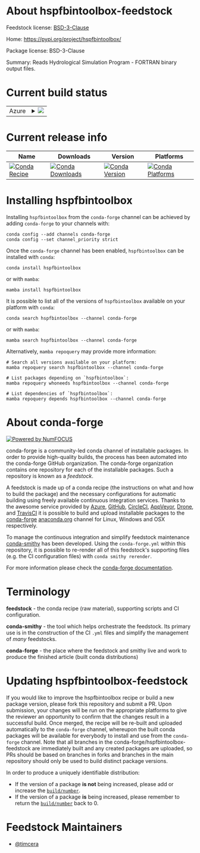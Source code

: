 About hspfbintoolbox-feedstock
==============================

Feedstock license: [BSD-3-Clause](https://github.com/conda-forge/hspfbintoolbox-feedstock/blob/main/LICENSE.txt)

Home: https://pypi.org/project/hspfbintoolbox/

Package license: BSD-3-Clause

Summary: Reads Hydrological Simulation Program - FORTRAN binary output files.

Current build status
====================


<table>
    
  <tr>
    <td>Azure</td>
    <td>
      <details>
        <summary>
          <a href="https://dev.azure.com/conda-forge/feedstock-builds/_build/latest?definitionId=18928&branchName=main">
            <img src="https://dev.azure.com/conda-forge/feedstock-builds/_apis/build/status/hspfbintoolbox-feedstock?branchName=main">
          </a>
        </summary>
        <table>
          <thead><tr><th>Variant</th><th>Status</th></tr></thead>
          <tbody><tr>
              <td>linux_64_python3.10.____cpython</td>
              <td>
                <a href="https://dev.azure.com/conda-forge/feedstock-builds/_build/latest?definitionId=18928&branchName=main">
                  <img src="https://dev.azure.com/conda-forge/feedstock-builds/_apis/build/status/hspfbintoolbox-feedstock?branchName=main&jobName=linux&configuration=linux%20linux_64_python3.10.____cpython" alt="variant">
                </a>
              </td>
            </tr><tr>
              <td>linux_64_python3.11.____cpython</td>
              <td>
                <a href="https://dev.azure.com/conda-forge/feedstock-builds/_build/latest?definitionId=18928&branchName=main">
                  <img src="https://dev.azure.com/conda-forge/feedstock-builds/_apis/build/status/hspfbintoolbox-feedstock?branchName=main&jobName=linux&configuration=linux%20linux_64_python3.11.____cpython" alt="variant">
                </a>
              </td>
            </tr><tr>
              <td>linux_64_python3.12.____cpython</td>
              <td>
                <a href="https://dev.azure.com/conda-forge/feedstock-builds/_build/latest?definitionId=18928&branchName=main">
                  <img src="https://dev.azure.com/conda-forge/feedstock-builds/_apis/build/status/hspfbintoolbox-feedstock?branchName=main&jobName=linux&configuration=linux%20linux_64_python3.12.____cpython" alt="variant">
                </a>
              </td>
            </tr><tr>
              <td>linux_64_python3.8.____cpython</td>
              <td>
                <a href="https://dev.azure.com/conda-forge/feedstock-builds/_build/latest?definitionId=18928&branchName=main">
                  <img src="https://dev.azure.com/conda-forge/feedstock-builds/_apis/build/status/hspfbintoolbox-feedstock?branchName=main&jobName=linux&configuration=linux%20linux_64_python3.8.____cpython" alt="variant">
                </a>
              </td>
            </tr><tr>
              <td>linux_64_python3.9.____73_pypy</td>
              <td>
                <a href="https://dev.azure.com/conda-forge/feedstock-builds/_build/latest?definitionId=18928&branchName=main">
                  <img src="https://dev.azure.com/conda-forge/feedstock-builds/_apis/build/status/hspfbintoolbox-feedstock?branchName=main&jobName=linux&configuration=linux%20linux_64_python3.9.____73_pypy" alt="variant">
                </a>
              </td>
            </tr><tr>
              <td>linux_64_python3.9.____cpython</td>
              <td>
                <a href="https://dev.azure.com/conda-forge/feedstock-builds/_build/latest?definitionId=18928&branchName=main">
                  <img src="https://dev.azure.com/conda-forge/feedstock-builds/_apis/build/status/hspfbintoolbox-feedstock?branchName=main&jobName=linux&configuration=linux%20linux_64_python3.9.____cpython" alt="variant">
                </a>
              </td>
            </tr><tr>
              <td>osx_64_python3.10.____cpython</td>
              <td>
                <a href="https://dev.azure.com/conda-forge/feedstock-builds/_build/latest?definitionId=18928&branchName=main">
                  <img src="https://dev.azure.com/conda-forge/feedstock-builds/_apis/build/status/hspfbintoolbox-feedstock?branchName=main&jobName=osx&configuration=osx%20osx_64_python3.10.____cpython" alt="variant">
                </a>
              </td>
            </tr><tr>
              <td>osx_64_python3.11.____cpython</td>
              <td>
                <a href="https://dev.azure.com/conda-forge/feedstock-builds/_build/latest?definitionId=18928&branchName=main">
                  <img src="https://dev.azure.com/conda-forge/feedstock-builds/_apis/build/status/hspfbintoolbox-feedstock?branchName=main&jobName=osx&configuration=osx%20osx_64_python3.11.____cpython" alt="variant">
                </a>
              </td>
            </tr><tr>
              <td>osx_64_python3.12.____cpython</td>
              <td>
                <a href="https://dev.azure.com/conda-forge/feedstock-builds/_build/latest?definitionId=18928&branchName=main">
                  <img src="https://dev.azure.com/conda-forge/feedstock-builds/_apis/build/status/hspfbintoolbox-feedstock?branchName=main&jobName=osx&configuration=osx%20osx_64_python3.12.____cpython" alt="variant">
                </a>
              </td>
            </tr><tr>
              <td>osx_64_python3.8.____cpython</td>
              <td>
                <a href="https://dev.azure.com/conda-forge/feedstock-builds/_build/latest?definitionId=18928&branchName=main">
                  <img src="https://dev.azure.com/conda-forge/feedstock-builds/_apis/build/status/hspfbintoolbox-feedstock?branchName=main&jobName=osx&configuration=osx%20osx_64_python3.8.____cpython" alt="variant">
                </a>
              </td>
            </tr><tr>
              <td>osx_64_python3.9.____73_pypy</td>
              <td>
                <a href="https://dev.azure.com/conda-forge/feedstock-builds/_build/latest?definitionId=18928&branchName=main">
                  <img src="https://dev.azure.com/conda-forge/feedstock-builds/_apis/build/status/hspfbintoolbox-feedstock?branchName=main&jobName=osx&configuration=osx%20osx_64_python3.9.____73_pypy" alt="variant">
                </a>
              </td>
            </tr><tr>
              <td>osx_64_python3.9.____cpython</td>
              <td>
                <a href="https://dev.azure.com/conda-forge/feedstock-builds/_build/latest?definitionId=18928&branchName=main">
                  <img src="https://dev.azure.com/conda-forge/feedstock-builds/_apis/build/status/hspfbintoolbox-feedstock?branchName=main&jobName=osx&configuration=osx%20osx_64_python3.9.____cpython" alt="variant">
                </a>
              </td>
            </tr><tr>
              <td>win_64_python3.10.____cpython</td>
              <td>
                <a href="https://dev.azure.com/conda-forge/feedstock-builds/_build/latest?definitionId=18928&branchName=main">
                  <img src="https://dev.azure.com/conda-forge/feedstock-builds/_apis/build/status/hspfbintoolbox-feedstock?branchName=main&jobName=win&configuration=win%20win_64_python3.10.____cpython" alt="variant">
                </a>
              </td>
            </tr><tr>
              <td>win_64_python3.11.____cpython</td>
              <td>
                <a href="https://dev.azure.com/conda-forge/feedstock-builds/_build/latest?definitionId=18928&branchName=main">
                  <img src="https://dev.azure.com/conda-forge/feedstock-builds/_apis/build/status/hspfbintoolbox-feedstock?branchName=main&jobName=win&configuration=win%20win_64_python3.11.____cpython" alt="variant">
                </a>
              </td>
            </tr><tr>
              <td>win_64_python3.12.____cpython</td>
              <td>
                <a href="https://dev.azure.com/conda-forge/feedstock-builds/_build/latest?definitionId=18928&branchName=main">
                  <img src="https://dev.azure.com/conda-forge/feedstock-builds/_apis/build/status/hspfbintoolbox-feedstock?branchName=main&jobName=win&configuration=win%20win_64_python3.12.____cpython" alt="variant">
                </a>
              </td>
            </tr><tr>
              <td>win_64_python3.8.____cpython</td>
              <td>
                <a href="https://dev.azure.com/conda-forge/feedstock-builds/_build/latest?definitionId=18928&branchName=main">
                  <img src="https://dev.azure.com/conda-forge/feedstock-builds/_apis/build/status/hspfbintoolbox-feedstock?branchName=main&jobName=win&configuration=win%20win_64_python3.8.____cpython" alt="variant">
                </a>
              </td>
            </tr><tr>
              <td>win_64_python3.9.____73_pypy</td>
              <td>
                <a href="https://dev.azure.com/conda-forge/feedstock-builds/_build/latest?definitionId=18928&branchName=main">
                  <img src="https://dev.azure.com/conda-forge/feedstock-builds/_apis/build/status/hspfbintoolbox-feedstock?branchName=main&jobName=win&configuration=win%20win_64_python3.9.____73_pypy" alt="variant">
                </a>
              </td>
            </tr><tr>
              <td>win_64_python3.9.____cpython</td>
              <td>
                <a href="https://dev.azure.com/conda-forge/feedstock-builds/_build/latest?definitionId=18928&branchName=main">
                  <img src="https://dev.azure.com/conda-forge/feedstock-builds/_apis/build/status/hspfbintoolbox-feedstock?branchName=main&jobName=win&configuration=win%20win_64_python3.9.____cpython" alt="variant">
                </a>
              </td>
            </tr>
          </tbody>
        </table>
      </details>
    </td>
  </tr>
</table>

Current release info
====================

| Name | Downloads | Version | Platforms |
| --- | --- | --- | --- |
| [![Conda Recipe](https://img.shields.io/badge/recipe-hspfbintoolbox-green.svg)](https://anaconda.org/conda-forge/hspfbintoolbox) | [![Conda Downloads](https://img.shields.io/conda/dn/conda-forge/hspfbintoolbox.svg)](https://anaconda.org/conda-forge/hspfbintoolbox) | [![Conda Version](https://img.shields.io/conda/vn/conda-forge/hspfbintoolbox.svg)](https://anaconda.org/conda-forge/hspfbintoolbox) | [![Conda Platforms](https://img.shields.io/conda/pn/conda-forge/hspfbintoolbox.svg)](https://anaconda.org/conda-forge/hspfbintoolbox) |

Installing hspfbintoolbox
=========================

Installing `hspfbintoolbox` from the `conda-forge` channel can be achieved by adding `conda-forge` to your channels with:

```
conda config --add channels conda-forge
conda config --set channel_priority strict
```

Once the `conda-forge` channel has been enabled, `hspfbintoolbox` can be installed with `conda`:

```
conda install hspfbintoolbox
```

or with `mamba`:

```
mamba install hspfbintoolbox
```

It is possible to list all of the versions of `hspfbintoolbox` available on your platform with `conda`:

```
conda search hspfbintoolbox --channel conda-forge
```

or with `mamba`:

```
mamba search hspfbintoolbox --channel conda-forge
```

Alternatively, `mamba repoquery` may provide more information:

```
# Search all versions available on your platform:
mamba repoquery search hspfbintoolbox --channel conda-forge

# List packages depending on `hspfbintoolbox`:
mamba repoquery whoneeds hspfbintoolbox --channel conda-forge

# List dependencies of `hspfbintoolbox`:
mamba repoquery depends hspfbintoolbox --channel conda-forge
```


About conda-forge
=================

[![Powered by
NumFOCUS](https://img.shields.io/badge/powered%20by-NumFOCUS-orange.svg?style=flat&colorA=E1523D&colorB=007D8A)](https://numfocus.org)

conda-forge is a community-led conda channel of installable packages.
In order to provide high-quality builds, the process has been automated into the
conda-forge GitHub organization. The conda-forge organization contains one repository
for each of the installable packages. Such a repository is known as a *feedstock*.

A feedstock is made up of a conda recipe (the instructions on what and how to build
the package) and the necessary configurations for automatic building using freely
available continuous integration services. Thanks to the awesome service provided by
[Azure](https://azure.microsoft.com/en-us/services/devops/), [GitHub](https://github.com/),
[CircleCI](https://circleci.com/), [AppVeyor](https://www.appveyor.com/),
[Drone](https://cloud.drone.io/welcome), and [TravisCI](https://travis-ci.com/)
it is possible to build and upload installable packages to the
[conda-forge](https://anaconda.org/conda-forge) [anaconda.org](https://anaconda.org/)
channel for Linux, Windows and OSX respectively.

To manage the continuous integration and simplify feedstock maintenance
[conda-smithy](https://github.com/conda-forge/conda-smithy) has been developed.
Using the ``conda-forge.yml`` within this repository, it is possible to re-render all of
this feedstock's supporting files (e.g. the CI configuration files) with ``conda smithy rerender``.

For more information please check the [conda-forge documentation](https://conda-forge.org/docs/).

Terminology
===========

**feedstock** - the conda recipe (raw material), supporting scripts and CI configuration.

**conda-smithy** - the tool which helps orchestrate the feedstock.
                   Its primary use is in the construction of the CI ``.yml`` files
                   and simplify the management of *many* feedstocks.

**conda-forge** - the place where the feedstock and smithy live and work to
                  produce the finished article (built conda distributions)


Updating hspfbintoolbox-feedstock
=================================

If you would like to improve the hspfbintoolbox recipe or build a new
package version, please fork this repository and submit a PR. Upon submission,
your changes will be run on the appropriate platforms to give the reviewer an
opportunity to confirm that the changes result in a successful build. Once
merged, the recipe will be re-built and uploaded automatically to the
`conda-forge` channel, whereupon the built conda packages will be available for
everybody to install and use from the `conda-forge` channel.
Note that all branches in the conda-forge/hspfbintoolbox-feedstock are
immediately built and any created packages are uploaded, so PRs should be based
on branches in forks and branches in the main repository should only be used to
build distinct package versions.

In order to produce a uniquely identifiable distribution:
 * If the version of a package **is not** being increased, please add or increase
   the [``build/number``](https://docs.conda.io/projects/conda-build/en/latest/resources/define-metadata.html#build-number-and-string).
 * If the version of a package **is** being increased, please remember to return
   the [``build/number``](https://docs.conda.io/projects/conda-build/en/latest/resources/define-metadata.html#build-number-and-string)
   back to 0.

Feedstock Maintainers
=====================

* [@timcera](https://github.com/timcera/)

